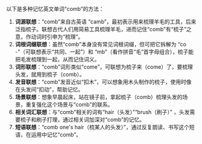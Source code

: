 以下是多种记忆英文单词“comb”的方法：
1. **词源联想**：“comb”来自古英语 “camb”，最初表示用来梳理羊毛的工具，后来泛指梳子。联想古代人们用简易工具梳理羊毛，进而记住“comb”有“梳子”之意，作动词时引申为“梳理”。
2. **词根词缀联想**：虽然“comb”本身没有常见词根词缀，但可把它拆解为 “co -”（可联想表示“共同、一起”）和 “mb”（看作拼音“毛”首字母组合），梳子能把毛发梳理到一起，从而记住词义。
3. **词形联想**：“comb”词形类似“come”，可联想为梳子来（come）了，要梳理头发，就用到梳子（comb）。
4. **发音联想**：“comb”发音近似“扣木”，可以想象用木头制作的梳子，使用时像在头发间“扣动”，帮助记忆。
5. **场景联想**：想象早晨起床，站在镜子前，拿起梳子（comb）梳理头发的场景，重复强化这个场景与“comb”的联系。
6. **相关词汇联想**：与“comb”相关的词有“hair（头发）”“brush（刷子）” ，头发需要梳子和刷子打理，通过相关词加深对“comb”的记忆。
7. **短语联想**：“comb one's hair（梳某人的头发）”，通过反复朗读、书写这个短语，在运用中记忆“comb”。 